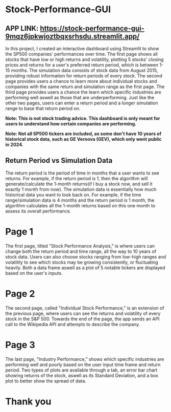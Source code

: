 # Stock-Performance-GUI

## APP LINK: https://stock-performance-gui-9mqz6jpkwjoztbqxsrhsdu.streamlit.app/

In this project, I created an interactive dashboard using Streamlit to show the SP500 companies' performances over time. The first page shows all stocks that have low or high returns and volatility, plotting 5 stocks' closing prices and returns for a user's preferred return period, which is between 1-15 months. The simulation data consists of stock data from August 2015, providing robust information for return periods of every stock. 
The second page provides users a chance to learn more about individual stocks and companies with the same return and simulation range as the first page. 
The third page provides users a chance the learn which specific industries are performing well aswell as those that are underperforming. Just like the other two pages, users can enter a return period and a longer simulation range to base that return period on.


**Note: This is not stock trading advice. This dashboard is only meant for users to understand how certain companies are performing.**

**Note: Not all SP500 tickers are included, as some don't have 10 years of historical stock data, such as GE Vernova (GEV), which only went public in 2024.**


## Return Period vs Simulation Data
The return period is the period of time in months that a user wants to see returns. For example, if the return period is 1, then the algorithm will generate/calculate the 1-month returns(if I buy a stock now, and sell it exactly 1 month from now). The simulation data is essentially how much historical data you want to look back on. 
For example, if the time range/simulation data is 4 months and the return period is 1 month, the algorithm calculates all the 1-month returns based on this one month to assess its overall performance.


# Page 1
The first page, titled "Stock Performance Analysis," is where users can change both the return period and time range, all the way to 10 years of stock data. Users can also choose stocks ranging from low-high ranges and volatility to see which stocks may be growing consistently, or fluctuating heavily. Both a data frame aswell as a plot of 5 notable tickers are displayed based on the user's inputs.


# Page 2
The second page, called "Individual Stock Performance," is an extension of the previous page, where users can see the returns and volatility of every stock in the S&P 500. Towards the end of the page, the app sends an API call to the Wikipedia API and attempts to describe the company. 


# Page 3
The last page, "Industry Performance," shows which specific industries are performing well and poorly based on the user input time frame and return period. Two types of plots are available through a tab, an error bar chart showing returns of the stock, aswell as its Standard Deviation, and a box plot to better show the spread of data.

# Thank you
